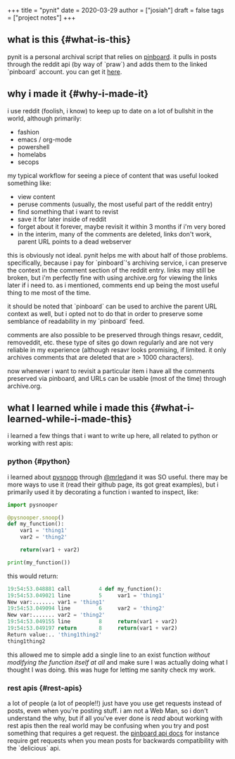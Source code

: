 +++
title = "pynit"
date = 2020-03-29
author = ["josiah"]
draft = false
tags = ["project notes"]
+++

## what is this {#what-is-this}

pynit is a personal archival script that relies on [pinboard](https://pinboard.in). it pulls in posts through the reddit api (by way of \`praw\`) and adds them to the linked \`pinboard\` account. you can get it [here](https://github.com/jowj/pynit).


## why i made it {#why-i-made-it}

i use reddit (foolish, i know) to keep up to date on a lot of bullshit in the world, although primarily:

-   fashion
-   emacs / org-mode
-   powershell
-   homelabs
-   secops

my typical workflow for seeing a piece of content that was useful looked something like:

-   view content
-   peruse comments (usually, the most useful part of the reddit entry)
-   find something that i want to revist
-   save it for later inside of reddit
-   forget about it forever, maybe revisit it within 3 months if i'm very bored
-   in the interim, many of the comments are deleted, links don't work, parent URL points to a dead webserver

this is obviously not ideal. pynit helps me with about half of those problems. specifically, because i pay for \`pinboard\`'s archiving service, i can preserve the context in the comment section of the reddit entry. links may still be broken, but i'm perfectly fine with using archive.org for viewing the links later if i need to. as i mentioned, comments end up being the most useful thing to me most of the time.

it should be noted that \`pinboard\` can be used to archive the parent URL context as well, but i opted not to do that in order to preserve some semblance of readability in my \`pinboard\` feed.

comments are also possible to be preserved through things resavr, ceddit, removeddit, etc. these type of sites go down regularly and are not very reliable in my experience (although resavr looks promising, if limited. it only archives comments that are deleted that are &gt; 1000 characters).

now whenever i want to revisit a particular item i have all the comments preserved via pinboard, and URLs can be usable (most of the time) through archive.org.


## what I learned while i made this {#what-i-learned-while-i-made-this}

i learned a few things that i want to write up here, all related to python or working with rest apis:


### python {#python}

i learned about [pysnoop](https://github.com/cool-RR/PySnooper) through [@mrled](https://twitter.com/mrled)and it was SO useful. there may be more ways to use it (read their github page, its got great examples), but i primarily used it by decorating a function i wanted to inspect, like:

```python
import pysnooper

@pysnooper.snoop()
def my_function():
    var1 = 'thing1'
    var2 = 'thing2'

    return(var1 + var2)

print(my_function())

```

this would return:

```python
19:54:53.048881 call         4 def my_function():
19:54:53.049021 line         5     var1 = 'thing1'
New var:....... var1 = 'thing1'
19:54:53.049094 line         6     var2 = 'thing2'
New var:....... var2 = 'thing2'
19:54:53.049155 line         8     return(var1 + var2)
19:54:53.049197 return       8     return(var1 + var2)
Return value:.. 'thing1thing2'
thing1thing2
```

this allowed me to simple add a single line to an exist function _without modifying the function itself at all_ and make sure I was actually doing what I thought I was doing. this was huge for letting me sanity check my work.


### rest apis {#rest-apis}

a lot of people (a lot of people!!) just have you use get requests instead of posts, even when you're posting stuff. i am not a Web Man, so i don't understand the why, but if all you've ever done is _read_ about working with rest apis then the real world may be confusing when you try and post something that requires a get request. the [pinboard api docs](https://pinboard.in/api) for instance require get requests when you mean posts for backwards compatibility with the \`delicious\` api.
